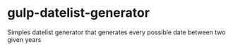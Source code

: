 # gulp-datelist-generator
Simples datelist generator that generates every possible date between two given years
